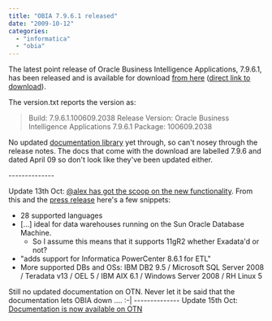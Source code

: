 ```yaml
---
title: "OBIA 7.9.6.1 released"
date: "2009-10-12"
categories: 
  - "informatica"
  - "obia"
---
```


The latest point release of Oracle Business Intelligence Applications, 7.9.6.1, has been released and is available for download [from here](http://www.oracle.com/technology/software/products/ias/htdocs/101320bi.html) ([direct link to download](http://download.oracle.com/otn/nt/bi/biapps_windows_7961.zip)).

The version.txt reports the version as:

> Build: 7.9.6.1.100609.2038 Release Version: Oracle Business Intelligence Applications 7.9.6.1 Package: 100609.2038

No updated [documentation library](http://www.oracle.com/technology/documentation/bi_apps.html) yet through, so can't nosey through the release notes. The docs that come with the download are labelled 7.9.6 and dated April 09 so don't look like they've been updated either.

\--------------

Update 13th Oct: [@alex has got the scoop on the new functionality](http://siebel-essentials.blogspot.com/2009/10/oracle-business-intelligence.html). From this and the [press release](http://www.oracle.com/us/corporate/press/036669?rssid=rss_ocom_pr) here's a few snippets:

- 28 supported languages
- \[...\] ideal for data warehouses running on the Sun Oracle Database Machine.
    - So I assume this means that it supports 11gR2 whether Exadata'd or not?
- "adds support for Informatica PowerCenter 8.6.1 for ETL"
- More supported DBs and OSs: IBM DB2 9.5 / Microsoft SQL Server 2008 / Teradata v13 / OEL 5 / IBM AIX 6.1 / Windows Server 2008 / RH Linux 5

Still no updated documentation on OTN. Never let it be said that the documentation lets OBIA down .... :-| -------------- Update 15th Oct: [Documentation is now available on OTN](http://download.oracle.com/docs/cd/E14847_01/index.htm)
